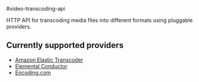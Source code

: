 <!--
This file is automatically generated from Swagger documentation, please do not
edit it.
-->

#video-transcoding-api 

HTTP API for transcoding media files into different formats using pluggable
providers.

## Currently supported providers

+ [Amazon Elastic Transcoder](https://aws.amazon.com/elastictranscoder/)
+ [Elemental Conductor](https://www.elementaltechnologies.com/products/elemental-conductor)
+ [Encoding.com](http://api.encoding.com)
